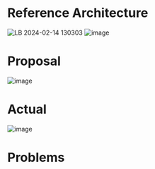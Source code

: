 # Reference Architecture
![LB 2024-02-14 130303](https://github.com/Vicchang/vvv/assets/9053107/e03b08cc-46e8-462b-a0da-79e3d2efd316)
![image](https://github.com/Vicchang/vvv/assets/9053107/1352c686-b7e9-4e10-b468-b0408f5cff4a)

# Proposal
![image](https://github.com/Vicchang/vvv/assets/9053107/9a23e21f-d8eb-4371-ad32-17b6f8e6d2ef)

# Actual
![image](https://github.com/Vicchang/vvv/assets/9053107/6aa7efce-1456-4f8e-9b13-3c542d2f3c0d)

# Problems
